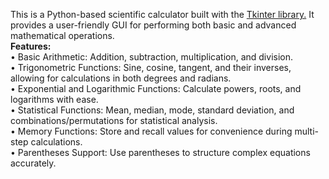 
  This is a Python-based scientific calculator built with the <a href="https://docs.python.org/3/library/tkinter.html" >Tkinter library.</a> It provides a user-friendly GUI for performing both basic and advanced mathematical operations.
<br>
<b>Features:</b>
<br>
  • Basic Arithmetic: Addition, subtraction, multiplication, and division.<br>
  • Trigonometric Functions: Sine, cosine, tangent, and their inverses, allowing for calculations in both degrees and radians.<br>
  • Exponential and Logarithmic Functions: Calculate powers, roots, and logarithms with ease.<br>
  • Statistical Functions: Mean, median, mode, standard deviation, and combinations/permutations for statistical analysis.<br>
  • Memory Functions: Store and recall values for convenience during multi-step calculations.<br>
  • Parentheses Support: Use parentheses to structure complex equations accurately.<br>
